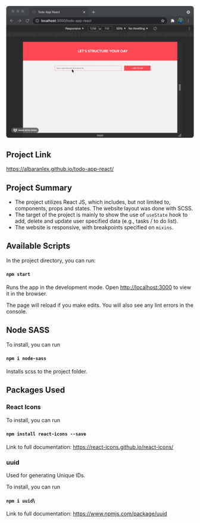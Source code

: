 ![ScreenShot](./src/img/screenshots/screenshot-01.gif)

## Project Link

<https://albaranlex.github.io/todo-app-react/>

## Project Summary

- The project utilizes React JS, which includes, but not limited to, components, props and states. The website layout was done with SCSS.
- The target of the project is mainly to show the use of `useState` hook to add, delete and update user specified data (e.g., tasks / to do list).
- The website is responsive, with breakpoints specified on `mixins`.

## Available Scripts

In the project directory, you can run:

#### `npm start`

Runs the app in the development mode.
Open [http://localhost:3000](http://localhost:3000) to view it in the browser.

The page will reload if you make edits.
You will also see any lint errors in the console.

## Node SASS

To install, you can run

#### `npm i node-sass`

Installs scss to the project folder.

## Packages Used

### React Icons

To install, you can run 
#### `npm install react-icons --save`
Link to full documentation: <https://react-icons.github.io/react-icons/>

### uuid

Used for generating Unique IDs.

To install, you can run 
#### `npm i uuid`\
Link to full documentation: <https://www.npmjs.com/package/uuid>
